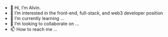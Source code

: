 - 👋 Hi, I’m Alvin.
- 👀 I’m interested in the front-end, full-stack, and web3 developer position
- 🌱 I’m currently learning ...
- 💞️ I’m looking to collaborate on ...
- 📫 How to reach me ...

<!---
Alvin091/Alvin091 is a ✨ special ✨ repository because its `README.md` (this file) appears on your GitHub profile.
You can click the Preview link to take a look at your changes.
--->
